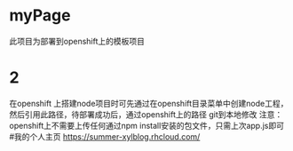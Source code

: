 # myPage
此项目为部署到openshift上的模板项目
# 2
在openshift 上搭建node项目时可先通过在openshift目录菜单中创建node工程，然后引用此路径，待部署成功后，通过openshift上的路径
git到本地修改
注意：openshift上不需要上传任何通过npm install安装的包文件，只需上次app.js即可
#我的个人主页
https://summer-xylblog.rhcloud.com/
